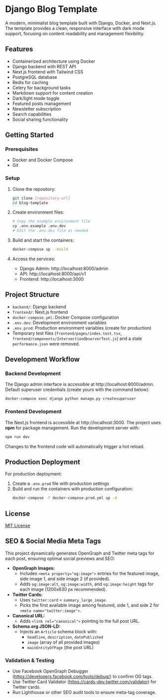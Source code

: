 # Django Blog Template

A modern, minimalist blog template built with Django, Docker, and Next.js. The template provides a clean, responsive interface with dark mode support, focusing on content readability and management flexibility.

## Features

- Containerized architecture using Docker
- Django backend with REST API
- Next.js frontend with Tailwind CSS
- PostgreSQL database
- Redis for caching
- Celery for background tasks
- Markdown support for content creation
- Dark/light mode toggle
- Featured posts management
- Newsletter subscription
- Search capabilities
- Social sharing functionality

## Getting Started

### Prerequisites

- Docker and Docker Compose
- Git

### Setup

1. Clone the repository:
   ```bash
   git clone [repository-url]
   cd blog-template
   ```

2. Create environment files:
   ```bash
   # Copy the example environment file
   cp .env.example .env.dev
   # Edit the .env.dev file as needed
   ```

3. Build and start the containers:
   ```bash
   docker-compose up --build
   ```

4. Access the services:
   - Django Admin: http://localhost:8000/admin
   - API: http://localhost:8000/api/v1
   - Frontend: http://localhost:3000

## Project Structure

- `backend/`: Django backend
- `frontend/`: Next.js frontend
- `docker-compose.yml`: Docker Compose configuration
- `.env.dev`: Development environment variables
- `.env.prod`: Production environment variables (create for production)
- Temporary test files (`frontend/pages/index.test.tsx`, `frontend/components/IntersectionObserverTest.js`) and a stale `performance.json` were removed.

## Development Workflow

### Backend Development

The Django admin interface is accessible at http://localhost:8000/admin.
Default superuser credentials (create yours with the command below):

```bash
docker-compose exec django python manage.py createsuperuser
```

### Frontend Development

The Next.js frontend is accessible at http://localhost:3000.
The project uses **npm** for package management.
Run the development server with:

```bash
npm run dev
```

Changes to the frontend code will automatically trigger a hot reload.

## Production Deployment

For production deployment:

1. Create a `.env.prod` file with production settings
2. Build and run the containers with production configuration:
   ```bash
   docker-compose -f docker-compose.prod.yml up -d
   ```

## License

[MIT License](LICENSE)

## SEO & Social Media Meta Tags

This project dynamically generates OpenGraph and Twitter meta tags for each post, ensuring optimal social previews and SEO:

- **OpenGraph Images:**
  - Includes `<meta property="og:image">` entries for the featured image, side image 1, and side image 2 (if provided).
  - Adds `og:image:alt`, `og:image:width`, and `og:image:height` tags for each image (1200x630 px recommended).
- **Twitter Cards:**
  - Uses `twitter:card` = `summary_large_image`.
  - Picks the first available image among featured, side 1, and side 2 for `<meta name="twitter:image">`.
- **Canonical URL:**
  - Adds `<link rel="canonical">` pointing to the full post URL.
- **Schema.org JSON-LD:**
  - Injects an `Article` schema block with:
    - `headline`, `description`, `datePublished`
    - `image` (array of all provided images)
    - `mainEntityOfPage` (the post URL)

### Validation & Testing

- Use Facebook OpenGraph Debugger (https://developers.facebook.com/tools/debug/) to confirm OG tags.
- Use Twitter Card Validator (https://cards-dev.twitter.com/validator) for Twitter cards.
- Run Lighthouse or other SEO audit tools to ensure meta-tag coverage. 